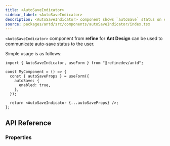 ```yaml
---
title: <AutoSaveIndicator>
sidebar_label: <AutoSaveIndicator>
description: <AutoSaveIndicator> component shows `autoSave` status on edit actions.
source: packages/antd/src/components/autoSaveIndicator/index.tsx
---
```


`<AutoSaveIndicator>` component from **refine** for **Ant Design** can be used to communicate auto-save status to the user.

Simple usage is as follows:

```tsx
import { AutoSaveIndicator, useForm } from "@refinedev/antd";

const MyComponent = () => {
  const { autoSaveProps } = useForm({
    autoSave: {
      enabled: true,
    },
  });

  return <AutoSaveIndicator {...autoSaveProps} />;
};
```

## API Reference

### Properties

<PropsTable module="@refinedev/antd/AutoSaveIndicator" />
